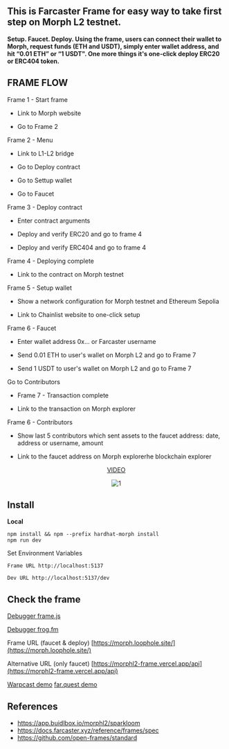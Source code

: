 
## This is Farcaster Frame for easy way to take first step on Morph L2 testnet.

**Setup. Faucet. Deploy. Using the frame, users can connect their wallet to Morph, request funds (ETH and USDT), simply enter wallet address, and hit “0.01 ETH” or “1 USDT".  One more things it's one-click deploy ERC20 or ERC404 token.**


## FRAME FLOW

Frame 1 - Start frame

- Link to Morph website

- Go to Frame 2

Frame 2 - Menu

- Link to L1-L2 bridge

- Go to Deploy contract

- Go to Settup wallet

- Go to Faucet

Frame 3 - Deploy contract

- Enter contract arguments

- Deploy and verify ERC20 and go to frame 4

- Deploy and verify ERC404 and go to frame 4

Frame 4 - Deploying complete

- Link to the contract on Morph testnet

Frame 5 - Setup wallet

- Show a network configuration for Morph testnet and Ethereum Sepolia

- Link to Chainlist website to one-click setup

Frame 6 - Faucet

- Enter wallet address 0x... or Farcaster username

- Send 0.01 ETH to user's wallet on Morph L2 and go to Frame 7

- Send 1 USDT to user's wallet on Morph L2 and go to Frame 7

Go to Contributors

- Frame 7 - Transaction complete

- Link to the transaction on Morph explorer

Frame 6 - Contributors

- Show last 5 contributors which sent assets to the faucet address: date, address or username, amount

- Link to the faucet address on Morph explorerhe blockchain explorer

    
<center>
  
[VIDEO](https://youtu.be/HLVweKWrHJc)
  
![1](https://i.postimg.cc/bJhrqZVw/banner.png)

</center>


## Install

**Local**
```
npm install && npm --prefix hardhat-morph install
npm run dev
```

Set Environment Variables

`Frame URL http://localhost:5137`

`Dev URL http://localhost:5137/dev`


## Check the frame

[Debugger frame.js](https://debugger.framesjs.org/?url=https://morph.loophole.site/)

[Debugger frog.fm](https://morph.loophole.site/dev)

Frame URL (faucet & deploy) [https://morph.loophole.site/](https://morph.loophole.site/)

Alternative URL (only faucet) [https://morphl2-frame.vercel.app/api](https://morphl2-frame.vercel.app/api)

[Warpcast demo](https://warpcast.com/alekcangp/0xd11234a5)
[far.quest demo](https://far.quest/alekcangp/0xd11234a50b43266e947b58eec8e45dab72235358)




## References
- https://app.buidlbox.io/morphl2/sparkloom
-   https://docs.farcaster.xyz/reference/frames/spec
-   https://github.com/open-frames/standard

